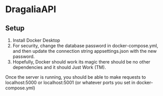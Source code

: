 # DragaliaAPI

## Setup

1. Install Docker Desktop
2. For security, change the database password in docker-compose.yml, and then update the connection string appsettings.json with the new password.
3. Hopefully, Docker should work its magic there should be no other dependencies and it should Just Work (TM).

Once the server is running, you should be able to make requests to localhost:5000 or localhost:5001 (or whatever ports you set in docker-compose.yml)
